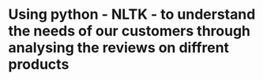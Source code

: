 # Using python - NLTK - to understand the needs of our customers through analysing the reviews on diffrent products 
